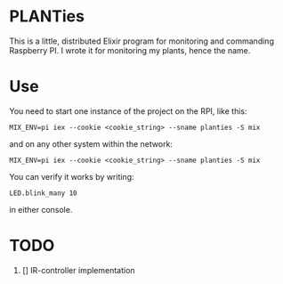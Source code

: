 # PLANTies

This is a little, distributed Elixir program for monitoring and commanding
Raspberry PI. I wrote it for monitoring my plants, hence the name.

# Use

You need to start one instance of the project on the RPI, like this:

    MIX_ENV=pi iex --cookie <cookie_string> --sname planties -S mix

and on any other system within the network:

    MIX_ENV=pi iex --cookie <cookie_string> --sname planties -S mix

You can verify it works by writing:

    LED.blink_many 10

in either console.

# TODO

1. [] IR-controller implementation
